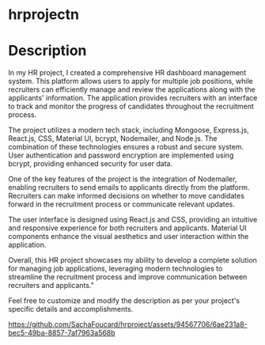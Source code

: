 # hrprojectn
 
 # Description 

In my HR project, I created a comprehensive HR dashboard management system. This platform allows users to apply for multiple job positions, while recruiters can efficiently manage and review the applications along with the applicants' information. The application provides recruiters with an interface to track and monitor the progress of candidates throughout the recruitment process.

The project utilizes a modern tech stack, including Mongoose, Express.js, React.js, CSS, Material UI, bcrypt, Nodemailer, and Node.js. The combination of these technologies ensures a robust and secure system. User authentication and password encryption are implemented using bcrypt, providing enhanced security for user data.

One of the key features of the project is the integration of Nodemailer, enabling recruiters to send emails to applicants directly from the platform. Recruiters can make informed decisions on whether to move candidates forward in the recruitment process or communicate relevant updates.

The user interface is designed using React.js and CSS, providing an intuitive and responsive experience for both recruiters and applicants. Material UI components enhance the visual aesthetics and user interaction within the application.

Overall, this HR project showcases my ability to develop a complete solution for managing job applications, leveraging modern technologies to streamline the recruitment process and improve communication between recruiters and applicants."

Feel free to customize and modify the description as per your project's specific details and accomplishments.


https://github.com/SachaFoucard/hrproject/assets/94567706/6ae231a8-bec5-49ba-8857-7af7963a568b


